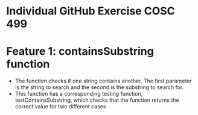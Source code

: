 # Individual GitHub Exercise COSC 499

# Feature 1: containsSubstring function
- The function checks if one string contains another. The first parameter is the string to search and the second is the substring to search for.
- This function has a corresponding testing function, testContainsSubstring, which checks that the function returns the correct value for two different cases